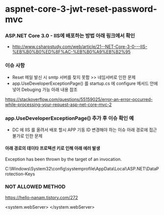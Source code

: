 # aspnet-core-3-jwt-reset-password-mvc

### ASP.NET Core 3.0 - IIS에 배포하는 방법 아래 링크에서 확인 

- http://www.csharpstudy.com/web/article/21--NET-Core-3-0---IIS-%EB%B0%B0%ED%8F%AC-%EB%B0%A9%EB%B2%95

### 이슈 사항 

- Reset 메일 발신 시 smtp 서버를 찾지 못함 >> 네임서버로 인한 문제
- app.UseDeveloperExceptionPage() 를 startup.cs 에 configure 메서드 안에 넣어 Debuging 가능 아래 내용 참조

https://stackoverflow.com/questions/55159025/error-an-error-occurred-while-processing-your-request-asp-net-core-mvc-2


### app.UseDeveloperExceptionPage() 추가 후 이슈 확인 예 

- DC 에 IIS 를 올려서 배포 할시 APP 기동 ID 변경해야 하는 이슈 아래 경로에 접근 불가로 인한 문제 

#### 아래 경로의 데이타 프로텍션 키로 인해 아래 에러 발생 

Exception has been thrown by the target of an invocation.

C:\Windows\System32\config\systemprofile\AppData\Local\ASP.NET\DataProtection-Keys

### NOT ALLOWED METHOD
https://hello-nanam.tistory.com/272


<system.webServer>
    <modules>
        <remove name="WebDAVModule" />
    </modules>
    <handlers>
        <remove name="WebDAV" />
    </handlers>
</system.webServer>




